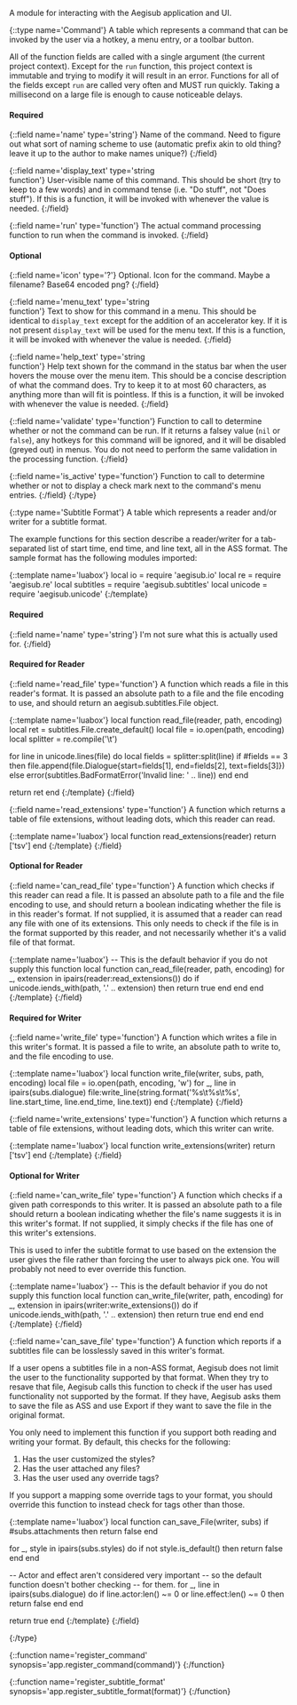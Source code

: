 A module for interacting with the Aegisub application and UI.

{::type name='Command'}
A table which represents a command that can be invoked by the user via a
hotkey, a menu entry, or a toolbar button.

All of the function fields are called with a single argument (the current project context).
Except for the `run` function, this project context is immutable and trying to modify it will result in an error.
Functions for all of the fields except `run` are called very often and MUST run quickly.
Taking a millisecond on a large file is enough to cause noticeable delays.

#### Required

{::field name='name' type='string'}
Name of the command.
Need to figure out what sort of naming scheme to use (automatic prefix akin to old thing? leave it up to the author to make names unique?)
{:/field}

{::field name='display_text' type='string<br>function'}
User-visible name of this command.
This should be short (try to keep to a few words) and in command tense (i.e. "Do stuff", not "Does stuff").
If this is a function, it will be invoked with whenever the value is needed.
{:/field}

{::field name='run' type='function'}
The actual command processing function to run when the command is invoked.
{:/field}

#### Optional

{::field name='icon' type='?'}
Optional. Icon for the command. Maybe a filename? Base64 encoded png?
{:/field}

{::field name='menu_text' type='string<br>function'}
Text to show for this command in a menu.
This should be identical to `display_text` except for the addition of an accelerator key.
If it is not present `display_text` will be used for the menu text.
If this is a function, it will be invoked with whenever the value is needed.
{:/field}

{::field name='help_text' type='string<br>function'}
Help text shown for the command in the status bar when the user hovers the mouse over the menu item.
This should be a concise description of what the command does.
Try to keep it to at most 60 characters, as anything more than will fit is pointless.
If this is a function, it will be invoked with whenever the value is needed.
{:/field}

{::field name='validate' type='function'}
Function to call to determine whether or not the command can be run.
If it returns a falsey value (`nil` or `false`), any hotkeys for this command will be ignored, and it will be disabled (greyed out) in menus.
You do not need to perform the same validation in the processing function.
{:/field}

{::field name='is_active' type='function'}
Function to call to determine whether or not to display a check mark next to the command's menu entries.
{:/field}
{:/type}

{::type name='Subtitle Format'}
A table which represents a reader and/or writer for a subtitle format.

The example functions for this section describe a reader/writer for a tab-separated list of start time, end time, and line text, all in the ASS format.
The sample format has the following modules imported:

{::template name='luabox'}
local io = require 'aegisub.io'
local re = require 'aegisub.re'
local subtitles = require 'aegisub.subtitles'
local unicode = require 'aegisub.unicode'
{:/template}

#### Required
{::field name='name' type='string'}
I'm not sure what this is actually used for.
{:/field}

#### Required for Reader
{::field name='read_file' type='function'}
A function which reads a file in this reader's format.
It is passed an absolute path to a file and the file encoding to use, and should return an aegisub.subtitles.File object.

{::template name='luabox'}
local function read_file(reader, path, encoding)
  local ret = subtitles.File.create_default()
  local file = io.open(path, encoding)
  local splitter = re.compile('\t')

  for line in unicode.lines(file) do
    local fields = splitter:split(line)
    if #fields == 3 then
      file.append(file.Dialogue{start=fields[1],
                                end=fields[2],
                                text=fields[3]})
    else
      error(subtitles.BadFormatError('Invalid line: ' .. line))
    end
  end

  return ret
end
{:/template}
{:/field}

{::field name='read_extensions' type='function'}
A function which returns a table of file extensions, without leading dots, which this reader can read.

{::template name='luabox'}
local function read_extensions(reader)
  return ['tsv']
end
{:/template}
{:/field}

#### Optional for Reader
{::field name='can_read_file' type='function'}
A function which checks if this reader can read a file.
It is passed an absolute path to a file and the file encoding to use, and should return a boolean indicating whether the file is in this reader's format.
If not supplied, it is assumed that a reader can read any file with one of its extensions.
This only needs to check if the file is in the format supported by this reader, and not necessarily whether it's a valid file of that format.

{::template name='luabox'}
-- This is the default behavior if you do not supply this function
local function can_read_file(reader, path, encoding)
  for _, extension in ipairs(reader:read_extensions()) do
    if unicode.iends_with(path, '.' .. extension) then
      return true
    end
  end
end
{:/template}
{:/field}

#### Required for Writer
{::field name='write_file' type='function'}
A function which writes a file in this writer's format.
It is passed a file to write, an absolute path to write to, and the file encoding to use.

{::template name='luabox'}
local function write_file(writer, subs, path, encoding)
  local file = io.open(path, encoding, 'w')
  for _, line in ipairs(subs.dialogue)
    file:write_line(string.format('%s\t%s\t%s',
                                  line.start_time,
                                  line.end_time,
                                  line.text))
end
{:/template}
{:/field}

{::field name='write_extensions' type='function'}
A function which returns a table of file extensions, without leading dots, which this writer can write.

{::template name='luabox'}
local function write_extensions(writer)
  return ['tsv']
end
{:/template}
{:/field}

#### Optional for Writer
{::field name='can_write_file' type='function'}
A function which checks if a given path corresponds to this writer.
It is passed an absolute path to a file should return a boolean indicating whether the file's name suggests it is in this writer's format.
If not supplied, it simply checks if the file has one of this writer's extensions.

This is used to infer the subtitle format to use based on the extension the user gives the file rather than forcing the user to always pick one.
You will probably not need to ever override this function.

{::template name='luabox'}
-- This is the default behavior if you do not supply this function
local function can_write_file(writer, path, encoding)
  for _, extension in ipairs(writer:write_extensions()) do
    if unicode.iends_with(path, '.' .. extension) then
      return true
    end
  end
end
{:/template}
{:/field}

{::field name='can_save_file' type='function'}
A function which reports if a subtitles file can be losslessly saved in this writer's format.

If a user opens a subtitles file in a non-ASS format, Aegisub does not limit the user to the functionality supported by that format.
When they try to resave that file, Aegisub calls this function to check if the user has used functionality not supported by the format.
If they have, Aegisub asks them to save the file as ASS and use Export if they want to save the file in the original format.

You only need to implement this function if you support both reading and writing your format.
By default, this checks for the following:

1. Has the user customized the styles?
2. Has the user attached any files?
3. Has the user used any override tags?

If you support a mapping some override tags to your format, you should override this function to instead check for tags other than those.

{::template name='luabox'}
local function can_save_File(writer, subs)
  if #subs.attachments then return false end

  for _, style in ipairs(subs.styles) do
    if not style.is_default() then
      return false
    end
  end

  -- Actor and effect aren't considered very important
  -- so the default function doesn't bother checking
  -- for them.
  for _, line in ipairs(subs.dialogue) do
    if line.actor:len() ~= 0 or line.effect:len() ~= 0 then
      return false
    end
  end

  return true
end
{:/template}
{:/field}



{:/type}

{::function name='register_command' synopsis='app.register_command(command)'}
{:/function}

{::function name='register_subtitle_format' synopsis='app.register_subtitle_format(format)'}
{:/function}
